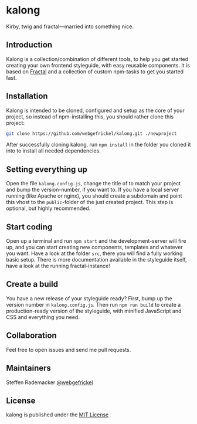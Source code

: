 # kalong

Kirby, twig and fractal—married into something nice.

## Introduction

Kalong is a collection/combination of different tools, to help you
get started creating your own frontend styleguide, with easy reusable
components. It is based on [Fractal](https://fractal.build) and a
collection of custom npm-tasks to get you started fast.

## Installation

Kalong is intended to be cloned, configured and setup as the core of
your project, so instead of npm-installing this, you should rather clone
this project:

```bash
git clone https://github.com/webgefrickel/kalong.git ./newproject
```

After successfully cloning kalong, run `npm install` in the folder you
cloned it into to install all needed dependencies.

## Setting everything up

Open the file `kalong.config.js`, change the title of to match your
project and bump the version-number, if you want to. If you have a local
server running (like Apache or nginx), you should create a subdomain and
point this vhost to the `public`-folder of the just created project. This
step is optional, but highly recommended.

## Start coding

Open up a terminal and run `npm start` and the development-server will
fire up, and you can start creating new components, templates and
whatever you want. Have a look at the folder `src`, there you will find
a fully working basic setup. There is more documentation available in
the styleguide itself, have a look at the running fractal-instance!

## Create a build

You have a new release of your styleguide ready? First, bump up the
version number in `kalong.config.js`. Then run `npm run build` to
create a production-ready version of the styleguide, with minified
JavaScript and CSS and everything you need.

## Collaboration

Feel free to open issues and send me pull requests.

## Maintainers

Steffen Rademacker [@webgefrickel](http://twitter.com/webgefrickel)

## License

kalong is published under the [MIT License](LICENSE.md)
